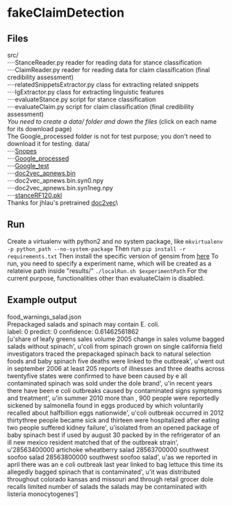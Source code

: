 # fakeClaimDetection
## Files
src/\
⋅⋅⋅⋅StanceReader.py reader for reading data for stance classification\
⋅⋅⋅⋅ClaimReader.py reader for reading data for claim classification (final credibility assessment)\
⋅⋅⋅⋅relatedSnippetsExtractor.py class for extracting related snippets\
⋅⋅⋅⋅lgExtractor.py class for extracting linguistic features\
⋅⋅⋅⋅evaluateStance.py script for stance classification\
⋅⋅⋅⋅evaluateClaim.py script for claim classification (final credibility assessment)\
_You need to create a data/ folder and down the files_ (click on each name for its download page)\
The Google_processed folder is not for test purpose; you don't need to download it for testing.
data/\
⋅⋅⋅⋅[Snopes](https://www.dropbox.com/s/q37ilebwotc9hj3/Snopes.zip?dl=0)\
⋅⋅⋅⋅[Google_processed](https://www.dropbox.com/s/7mzrpah7csubagz/Google_processed.zip?dl=0)\
⋅⋅⋅⋅[Google_test](https://www.dropbox.com/s/t2if7r638dry3ma/Google_test.zip?dl=0)\
⋅⋅⋅⋅[doc2vec_apnews.bin](https://ibm.ent.box.com/s/9ebs3c759qqo1d8i7ed323i6shv2js7e)\
⋅⋅⋅⋅doc2vec_apnews.bin.syn0.npy\
⋅⋅⋅⋅doc2vec_apnews.bin.syn1neg.npy\
⋅⋅⋅⋅[stanceRF120.pkl](https://www.dropbox.com/s/xqd0h7a042nub2u/rf.pkl?dl=0)\
Thanks for jhlau's pretrained [doc2vec](https://github.com/jhlau/doc2vec)\

## Run
Create a virtualenv with python2 and no system package, like
`mkvirtualenv -p python_path --no-system-package`
Then run
`pip install -r requirements.txt`
Then install the specific version of gensim from [here](https://github.com/jhlau/gensim)
To run, you need to specify a experiment name, which will be created as a relateive path inside "results/"
`./localRun.sh $experimentPath`
For the current purpose, functionalities other than evaluateClaim is disabled.

## Example output
food_warnings_salad.json\
Prepackaged salads and spinach may contain E. coli.\
label: 0 predict: 0 confidence: 0.61462561862\
[u'share of leafy greens sales volume 2005 change in sales volume bagged salads without spinach', u'coli from spinach grown on single california field investigators traced the prepackaged spinach back to natural selection foods and baby spinach five deaths were linked to the outbreak', u'went out in september 2006 at least 205 reports of illnesses and three deaths across twentyfive states were confirmed to have been caused by e all contaminated spinach was sold under the dole brand', u'in recent years there have been e coli outbreaks caused by contaminated signs symptoms and treatment', u'in summer 2010 more than , 900 people were reportedly sickened by salmonella found in eggs produced by which voluntarily recalled about halfbillion eggs nationwide', u'coli outbreak occurred in 2012 thirtythree people became sick and thirteen were hospitalized after eating two people suffered kidney failure', u'isolated from an opened package of baby spinach best if used by august 30 packed by in the refrigerator of an ill new mexico resident matched that of the outbreak strain', u'28563400000 artichoke wheatberry salad 28563700000 southwest soofoo salad 28563800000 southwest soofoo salad', u'as we reported in april there was an e coli outbreak last year linked to bag lettuce this time its allegedly bagged spinach that is contaminated', u'it was distributed throughout colorado kansas and missouri and through retail grocer dole recalls limited number of salads the salads may be contaminated with listeria monocytogenes']
